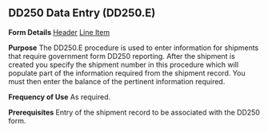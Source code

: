 ## DD250 Data Entry (DD250.E)
<PageHeader />

**Form Details**
[Header](../DD250-E-1/README.md)
[Line Item](../DD250-E-2/README.md)

**Purpose**
The DD250.E procedure is used to enter information for shipments that require
government form DD250 reporting. After the shipment is created you specify the
shipment number in this procedure which will populate part of the information
required from the shipment record. You must then enter the balance of the
pertinent information required.

**Frequency of Use**
As required.

**Prerequisites**
Entry of the shipment record to be associated with the DD250 form.

<badge text= "Version 8.10.57 " vertical="middle" />

<PageFooter />
